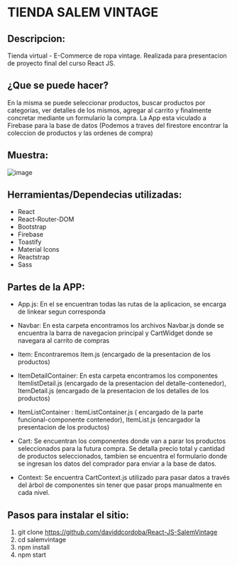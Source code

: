 # TIENDA SALEM VINTAGE

## Descripcion:
Tienda virtual - E-Commerce de ropa vintage. Realizada para presentacion de proyecto final del curso React JS.

## ¿Que se puede hacer?
En la misma se puede seleccionar productos, buscar productos por categorias, ver detalles de los mismos, agregar al carrito y finalmente concretar mediante un formulario la compra.
La App esta viculado a Firebase para la base de datos (Podemos a traves del firestore encontrar la coleccion de productos y las ordenes de compra)

## Muestra:
![image](https://github.com/daviddcordoba/React-JS-SalemVintage/blob/master/gifcoder.gif)

## Herramientas/Dependecias utilizadas:
* React 
* React-Router-DOM
* Bootstrap 
* Firebase 
* Toastify
* Material Icons
* Reactstrap
* Sass

## Partes de la APP:
* App.js:  En el se encuentran todas las rutas de la aplicacion, se encarga de linkear segun corresponda

* Navbar: En esta carpeta encontramos los archivos Navbar.js donde se encuentra la barra de navegacion principal y CartWidget donde se navegara al carrito de compras

* Item: Encontraremos Item.js (encargado de la presentacion de los productos)

* ItemDetailContainer: En esta carpeta encontramos los componentes ItemlistDetail.js (encargado de la presentacion del detalle-contenedor), ItemDetail.js (encargado de la presentacion de los detalles de los productos)


* ItemListContainer : ItemListContainer.js ( encargado de la parte funcional-componente contenedor), ItemList.js (encargador la presentacion de los productos)

* Cart:  Se encuentran los componentes donde van a parar los productos seleccionados para la futura compra. Se detalla precio total y cantidad de productos seleccionados, tambien se encuentra el formulario donde se ingresan los datos del comprador para enviar a la base de datos.
* Context: Se encuentra CartContext.js utilizado para pasar datos a través del árbol de componentes sin tener que pasar props manualmente en cada nivel.

## Pasos para instalar el sitio:
1. git clone https://github.com/daviddcordoba/React-JS-SalemVintage
2. cd salemvintage
3. npm install
4. npm start
